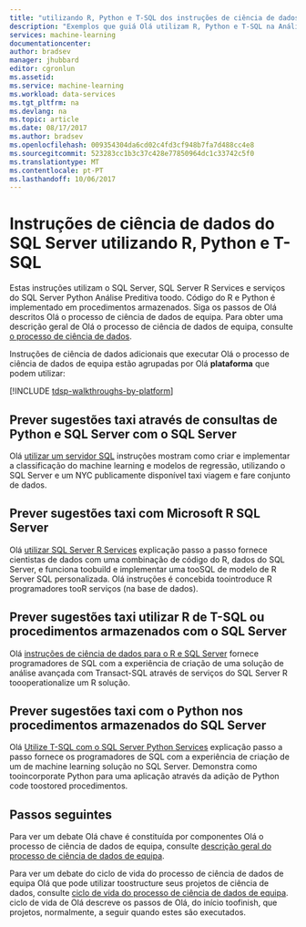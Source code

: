 ```yaml
---
title: "utilizando R, Python e T-SQL dos instruções de ciência de dados para servidor aaaSQL | Microsoft Docs"
description: "Exemplos que guiá Olá utilizam R, Python e T-SQL na Análise Preditiva de toodo do SQL Server."
services: machine-learning
documentationcenter: 
author: bradsev
manager: jhubbard
editor: cgronlun
ms.assetid: 
ms.service: machine-learning
ms.workload: data-services
ms.tgt_pltfrm: na
ms.devlang: na
ms.topic: article
ms.date: 08/17/2017
ms.author: bradsev
ms.openlocfilehash: 009354304da6cd02c4fd3cf948b7fa7d488cc4e8
ms.sourcegitcommit: 523283cc1b3c37c428e77850964dc1c33742c5f0
ms.translationtype: MT
ms.contentlocale: pt-PT
ms.lasthandoff: 10/06/2017
---
```

# <a name="sql-server-data-science-walkthroughs-using-r-python-and-t-sql"></a>Instruções de ciência de dados do SQL Server utilizando R, Python e T-SQL

Estas instruções utilizam o SQL Server, SQL Server R Services e serviços do SQL Server Python Análise Preditiva toodo. Código do R e Python é implementado em procedimentos armazenados. Siga os passos de Olá descritos Olá o processo de ciência de dados de equipa. Para obter uma descrição geral de Olá o processo de ciência de dados de equipa, consulte [o processo de ciência de dados](data-science-process-overview.md). 

Instruções de ciência de dados adicionais que executar Olá o processo de ciência de dados de equipa estão agrupadas por Olá **plataforma** que podem utilizar: 

[!INCLUDE [tdsp-walkthroughs-by-platform](../../includes/tdsp-walkthroughs-by-platform.md)]


## <a name="predict-taxi-tips-using-python-and-sql-queries-with-sql-server"></a>Prever sugestões taxi através de consultas de Python e SQL Server com o SQL Server 

Olá [utilizar um servidor SQL](machine-learning-data-science-process-sql-walkthrough.md) instruções mostram como criar e implementar a classificação do machine learning e modelos de regressão, utilizando o SQL Server e um NYC publicamente disponível taxi viagem e fare conjunto de dados.


## <a name="predict-taxi-tips-using-microsoft-r-with-sql-server"></a>Prever sugestões taxi com Microsoft R SQL Server 

Olá [utilizar SQL Server R Services](https://msdn.microsoft.com/library/mt612857.aspx) explicação passo a passo fornece cientistas de dados com uma combinação de código do R, dados do SQL Server, e funciona toobuild e implementar uma tooSQL de modelo de R Server SQL personalizada. Olá instruções é concebida toointroduce R programadores tooR serviços (na base de dados).


## <a name="predict-taxi-tips-using-r-from-t-sql-or-stored-procedures-with-sql-server"></a>Prever sugestões taxi utilizar R de T-SQL ou procedimentos armazenados com o SQL Server

Olá [instruções de ciência de dados para o R e SQL Server](https://docs.microsoft.com/en-us/sql/advanced-analytics/tutorials/walkthrough-data-science-end-to-end-walkthrough) fornece programadores de SQL com a experiência de criação de uma solução de análise avançada com Transact-SQL através de serviços do SQL Server R toooperationalize um R solução. 


## <a name="predict-taxi-tips-using-python-in-sql-server-stored-procedures"></a>Prever sugestões taxi com o Python nos procedimentos armazenados do SQL Server

Olá [Utilize T-SQL com o SQL Server Python Services](https://docs.microsoft.com/en-us/sql/advanced-analytics/tutorials/sqldev-in-database-python-for-sql-developers) explicação passo a passo fornece os programadores de SQL com a experiência de criação de um de machine learning solução no SQL Server. Demonstra como tooincorporate Python para uma aplicação através da adição de Python code toostored procedimentos.


## <a name="next-steps"></a>Passos seguintes

Para ver um debate Olá chave é constituída por componentes Olá o processo de ciência de dados de equipa, consulte [descrição geral do processo de ciência de dados de equipa](data-science-process-overview.md).

Para ver um debate do ciclo de vida do processo de ciência de dados de equipa Olá que pode utilizar toostructure seus projetos de ciência de dados, consulte [ciclo de vida do processo de ciência de dados de equipa](data-science-process-lifecycle.md). ciclo de vida de Olá descreve os passos de Olá, do início toofinish, que projetos, normalmente, a seguir quando estes são executados. 
